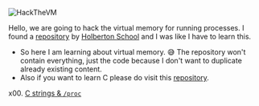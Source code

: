 ![HackTheVM](https://user-images.githubusercontent.com/29776892/129309903-49e15c70-78ec-4995-bbd2-a3d1fc3a0306.png)

Hello, we are going to hack the virtual memory for running processes. I found a [repository](https://github.com/holbertonschool/Hack-The-Virtual-Memory/) by [Holberton School](https://www.holbertonschool.com/) and I was like I have to learn this.
- So here I am learning about virtual memory. 😅 The repository won't contain everything, just the code because I don't want to duplicate already existing content.
- Also if you want to learn C please do visit this [repository](https://github.com/iAmG-r00t/alx-low_level_programming/).

x00. [C strings & `/proc`](./c_strings_proc)
